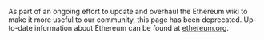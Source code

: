 As part of an ongoing effort to update and overhaul the Ethereum wiki to make it more useful to our community, this page has been deprecated. Up-to-date information about Ethereum can be found at [ethereum.org](https://ethereum.org).

